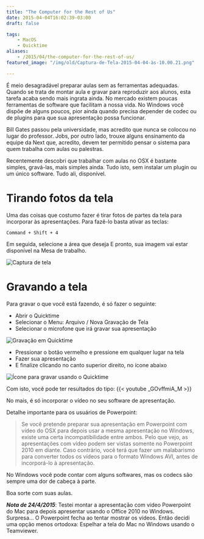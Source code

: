 ```yaml
---
title: "The Computer for the Rest of Us"
date: 2015-04-04T16:02:39-03:00
draft: false

tags: 
    - MacOS
    - Quicktime
aliases:
    - /2015/04/the-computer-for-the-rest-of-us/
featured_image: "/img/old/Captura-de-Tela-2015-04-04-às-10.00.21.png"

---
```


É meio desagradável preparar aulas sem as ferramentas adequadas. Quando se trata de montar aula e gravar para reproduzir aos alunos, esta tarefa acaba sendo mais ingrata ainda. No mercado existem poucas ferramentas de software que facilitam a nossa vida. No Windows você dispõe de alguns poucos, pior ainda quando precisa depender de codec ou de plugins para que sua apresentação possa funcionar.

Bill Gates passou pela universidade, mas acredito que nunca se colocou no lugar do professor. Jobs, por outro lado, trouxe alguns ensinamento da equipe da Next que, acredito, devem ter permitido pensar o sistema para quem trabalha com aulas ou palestras.

Recentemente descobri que trabalhar com aulas no OSX é bastante simples, gravá-las, mais simples ainda. Tudo isto, sem instalar um plugin ou um único software. Tudo ali, disponível.

# Tirando fotos da tela

Uma das coisas que costumo fazer é tirar fotos de partes da tela para incorporar às apresentações. Para fazê-lo basta ativar as teclas:

```Command + Shift + 4```

Em seguida, selecione a área que deseja
E pronto, sua imagem vai estar disponível na Mesa de trabalho.

![Captura de tela](/img/old/Captura-de-Tela-2015-04-04-às-10.00.21.png "Captura de tela")

# Gravando a tela

Para gravar o que você está fazendo, é só fazer o seguinte:

* Abrir o Quicktime
* Selecionar o Menu: Arquivo / Nova Gravação de Tela
* Selecionar o microfone que irá gravar sua apresentação

![Gravação em Quicktime](/img/old/Captura-de-Tela-2015-04-04-às-10.02.51.png "Gravação em Quicktime")

* Pressionar o botão vermelho e pressione em qualquer lugar na tela
* Fazer sua apresentação
* E finalize clicando no canto superior direito, no ícone abaixo

![Ícone para gravar usando o Quicktime](/img/old/Captura_de_Tela_2015-04-04_às_10_14_32.png "Ícone para gravar usando o Quicktime")

Com isto, você pode ter resultados do tipo:
{{< youtube _GOvffmiA_M >}}

No mais, é só incorporar o vídeo no seu software de apresentação.

Detalhe importante para os usuários de Powerpoint:

> Se você pretende preparar sua apresentação em Powerpoint com vídeo do OSX para depois usar a mesma apresentação no Windows, existe uma certa incompatibilidade entre ambos.
> Pelo que vejo, as apresentações com vídeo podem ser vistas somente no Powerpoint 2010 em diante. Caso contrário, você terá que fazer um malabarismo para converter todos os vídeos para o formato Windows AVI, antes de incorporá-lo à apresentação.

No Windows você pode contar com alguns softwares, mas os codecs são sempre uma dor de cabeça à parte.

Boa sorte com suas aulas.

***Nota de 24/4/2015***: Testei montar a apresentação com video Powerpoint do Mac para depois apresentar usando o Office 2010 no Windows. Surpresa… O Powerpoint fecha ao tentar mostrar os vídeos. Então decidi uma opção menos ortodoxa: Espelhar a tela do Mac no Windows usando o Teamviewer.